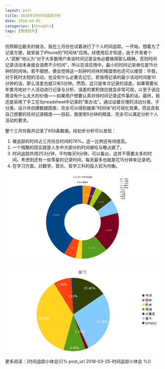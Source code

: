 ```yaml
---
layout: post
title: 2018年3月时间追踪分析
date: 2018-04-05
categories: [thoughts]
tags: [管理提升]
---
```


仿照柳比歇夫的做法，我在三月份也试着进行了个人时间追踪。一开始，想着为了记录方便，就安装了iPhone的“时间块”应用。经使用后才知道，由于开发者个人“武断”地认为“对于大多数用户来说时间记录没有必要做得那么精确，否则时间记录活动本身就会浪费不少时间”，所以在该应用中，最小的时间记录单位是15分钟的时间块。若不细想，便会觉得这一刻钟时间块的精度倒也还可以接受：毕竟，对于耗时太短的活动，也没有什么必要去记它。若值得记录的最少活动时间是10分钟的话，那么误差也就只有5分钟。然而，这只是单次记录的误差。如果需要长年累月地对个人活动进行记录与分析，误差的累积效应就会非常可观，以至于该应用没有什么太大的价值——如果用户想要认真对待时间记录这件事的话。最终，我还是采用了手工在Spreadsheet中记录的“笨办法”。通过设置合理的活动分类、子分类，设计并创建数据图表，完全可以得到媲美“时间块”的可视化效果，而且具有自己想要的任何记录精度——目前，我使用5分钟的精度，完全可以满足分析个人活动的要求。

整个三月份我共记录了655条数据。经初步分析可以发现：

1. 被追踪的时间占三月份总时间的76%。这一比例还有待提高。
2. 一个残酷的现实就是人生中大部分的时间被吃与睡占据了。
3. 时间追踪共用253分钟，平均每天9分钟。可以看出，这并不需要太多的时间。考虑到还有一些零星的记录时间，每天最多也就是花15分钟来记录吧。
4. 在学习方面，对数学、音乐、哲学三科的投入较为均衡。

![](/figures/p49632817.jpg)

![](/figures/p49632822.jpg)

更多阅读：[时间追踪小体会]({% post_url 2018-03-25-时间追踪小体会 %})
